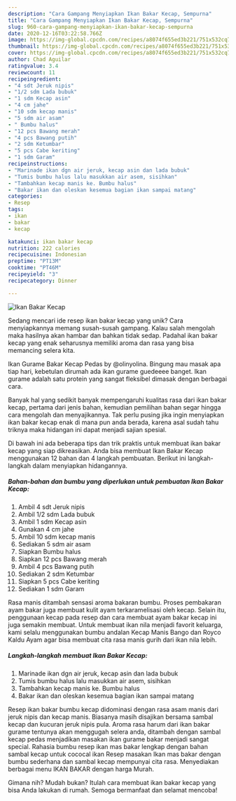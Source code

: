```yaml
---
description: "Cara Gampang Menyiapkan Ikan Bakar Kecap, Sempurna"
title: "Cara Gampang Menyiapkan Ikan Bakar Kecap, Sempurna"
slug: 960-cara-gampang-menyiapkan-ikan-bakar-kecap-sempurna
date: 2020-12-16T03:22:58.766Z
image: https://img-global.cpcdn.com/recipes/a8074f655ed3b221/751x532cq70/ikan-bakar-kecap-foto-resep-utama.jpg
thumbnail: https://img-global.cpcdn.com/recipes/a8074f655ed3b221/751x532cq70/ikan-bakar-kecap-foto-resep-utama.jpg
cover: https://img-global.cpcdn.com/recipes/a8074f655ed3b221/751x532cq70/ikan-bakar-kecap-foto-resep-utama.jpg
author: Chad Aguilar
ratingvalue: 3.4
reviewcount: 11
recipeingredient:
- "4 sdt Jeruk nipis"
- "1/2 sdm Lada bubuk"
- "1 sdm Kecap asin"
- "4 cm jahe"
- "10 sdm kecap manis"
- "5 sdm air asam"
- " Bumbu halus"
- "12 pcs Bawang merah"
- "4 pcs Bawang putih"
- "2 sdm Ketumbar"
- "5 pcs Cabe keriting"
- "1 sdm Garam"
recipeinstructions:
- "Marinade ikan dgn air jeruk, kecap asin dan lada bubuk"
- "Tumis bumbu halus lalu masukkan air asem, sisihkan"
- "Tambahkan kecap manis ke. Bumbu halus"
- "Bakar ikan dan oleskan kesemua bagian ikan sampai matang"
categories:
- Resep
tags:
- ikan
- bakar
- kecap

katakunci: ikan bakar kecap 
nutrition: 222 calories
recipecuisine: Indonesian
preptime: "PT13M"
cooktime: "PT46M"
recipeyield: "3"
recipecategory: Dinner

---
```



![Ikan Bakar Kecap](https://img-global.cpcdn.com/recipes/a8074f655ed3b221/751x532cq70/ikan-bakar-kecap-foto-resep-utama.jpg)

Sedang mencari ide resep ikan bakar kecap yang unik? Cara menyiapkannya memang susah-susah gampang. Kalau salah mengolah maka hasilnya akan hambar dan bahkan tidak sedap. Padahal ikan bakar kecap yang enak seharusnya memiliki aroma dan rasa yang bisa memancing selera kita.

Ikan Gurame Bakar Kecap Pedas by @olinyolina. Bingung mau masak apa tiap hari, kebetulan dirumah ada ikan gurame guedeeee banget. Ikan gurame adalah satu protein yang sangat fleksibel dimasak dengan berbagai cara.

Banyak hal yang sedikit banyak mempengaruhi kualitas rasa dari ikan bakar kecap, pertama dari jenis bahan, kemudian pemilihan bahan segar hingga cara mengolah dan menyajikannya. Tak perlu pusing jika ingin menyiapkan ikan bakar kecap enak di mana pun anda berada, karena asal sudah tahu triknya maka hidangan ini dapat menjadi sajian spesial.


Di bawah ini ada beberapa tips dan trik praktis untuk membuat ikan bakar kecap yang siap dikreasikan. Anda bisa membuat Ikan Bakar Kecap menggunakan 12 bahan dan 4 langkah pembuatan. Berikut ini langkah-langkah dalam menyiapkan hidangannya.

<!--inarticleads1-->

##### Bahan-bahan dan bumbu yang diperlukan untuk pembuatan Ikan Bakar Kecap:

1. Ambil 4 sdt Jeruk nipis
1. Ambil 1/2 sdm Lada bubuk
1. Ambil 1 sdm Kecap asin
1. Gunakan 4 cm jahe
1. Ambil 10 sdm kecap manis
1. Sediakan 5 sdm air asam
1. Siapkan  Bumbu halus
1. Siapkan 12 pcs Bawang merah
1. Ambil 4 pcs Bawang putih
1. Sediakan 2 sdm Ketumbar
1. Siapkan 5 pcs Cabe keriting
1. Sediakan 1 sdm Garam


Rasa manis ditambah sensasi aroma bakaran bumbu. Proses pembakaran ayam bakar juga membuat kulit ayam terkaramelisasi oleh kecap. Selain itu, penggunaan kecap pada resep dan cara membuat ayam bakar kecap ini juga semakin membuat. Untuk membuat ikan nila menjadi favorit keluarga, kami selalu menggunakan bumbu andalan Kecap Manis Bango dan Royco Kaldu Ayam agar bisa membuat cita rasa manis gurih dari ikan nila lebih. 

<!--inarticleads2-->

##### Langkah-langkah membuat Ikan Bakar Kecap:

1. Marinade ikan dgn air jeruk, kecap asin dan lada bubuk
1. Tumis bumbu halus lalu masukkan air asem, sisihkan
1. Tambahkan kecap manis ke. Bumbu halus
1. Bakar ikan dan oleskan kesemua bagian ikan sampai matang


Resep ikan bakar bumbu kecap didominasi dengan rasa asam manis dari jeruk nipis dan kecap manis. Biasanya masih disajikan bersama sambal kecap dan kucuran jeruk nipis pula. Aroma rasa harum dari ikan bakar gurame tentunya akan menggugah selera anda, ditambah dengan sambal kecap pedas menjadikan masakan ikan gurame bakar menjadi sangat special. Rahasia bumbu resep ikan mas bakar lengkap dengan bahan sambal kecap untuk cococal ikan Resep masakan Ikan mas bakar dengan bumbu sederhana dan sambal kecap mempunyai cita rasa. Menyediakan berbagai menu IKAN BAKAR dengan harga Murah. 

Gimana nih? Mudah bukan? Itulah cara membuat ikan bakar kecap yang bisa Anda lakukan di rumah. Semoga bermanfaat dan selamat mencoba!
